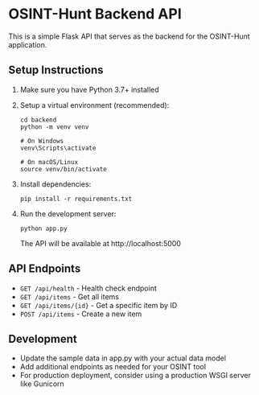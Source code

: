 # OSINT-Hunt Backend API

This is a simple Flask API that serves as the backend for the OSINT-Hunt application.

## Setup Instructions

1. Make sure you have Python 3.7+ installed

2. Setup a virtual environment (recommended):
   ```
   cd backend
   python -m venv venv
   
   # On Windows
   venv\Scripts\activate
   
   # On macOS/Linux
   source venv/bin/activate
   ```

3. Install dependencies:
   ```
   pip install -r requirements.txt
   ```

4. Run the development server:
   ```
   python app.py
   ```
   
   The API will be available at http://localhost:5000

## API Endpoints

- `GET /api/health` - Health check endpoint
- `GET /api/items` - Get all items
- `GET /api/items/{id}` - Get a specific item by ID
- `POST /api/items` - Create a new item

## Development

- Update the sample data in app.py with your actual data model
- Add additional endpoints as needed for your OSINT tool
- For production deployment, consider using a production WSGI server like Gunicorn